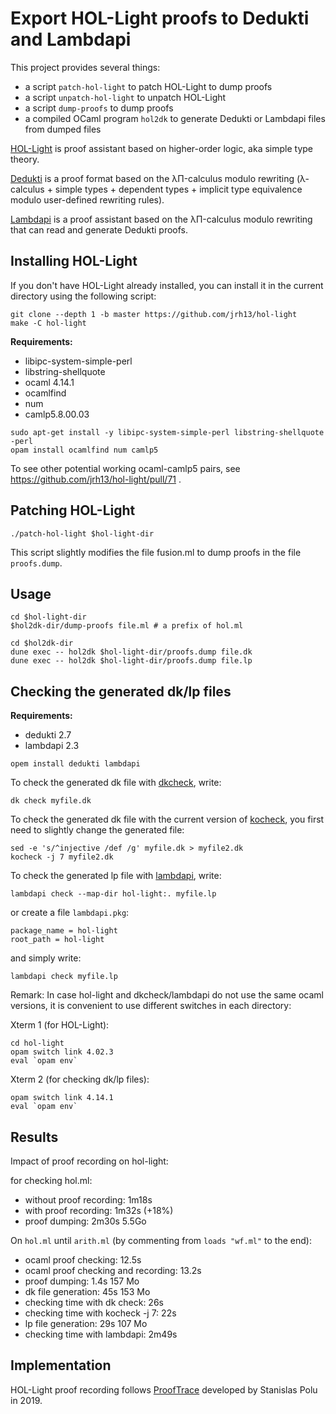 Export HOL-Light proofs to Dedukti and Lambdapi
===============================================

This project provides several things:
- a script `patch-hol-light` to patch HOL-Light to dump proofs
- a script `unpatch-hol-light` to unpatch HOL-Light
- a script `dump-proofs` to dump proofs
- a compiled OCaml program `hol2dk` to generate Dedukti or Lambdapi files from dumped files

[HOL-Light](https://github.com/jrh13/hol-light) is proof assistant
based on higher-order logic, aka simple type theory.

[Dedukti](https://github.com/Deducteam/Dedukti/) is a proof format
based on the λΠ-calculus modulo rewriting (λ-calculus + simple types +
dependent types + implicit type equivalence modulo user-defined
rewriting rules).

[Lambdapi](https://github.com/Deducteam/lambdapi) is a proof assistant
based on the λΠ-calculus modulo rewriting that can read and generate
Dedukti proofs.

Installing HOL-Light
--------------------

If you don't have HOL-Light already installed, you can install it in
the current directory using the following script:

```
git clone --depth 1 -b master https://github.com/jrh13/hol-light
make -C hol-light
```

**Requirements:**
- libipc-system-simple-perl
- libstring-shellquote
- ocaml 4.14.1
- ocamlfind
- num
- camlp5.8.00.03

```
sudo apt-get install -y libipc-system-simple-perl libstring-shellquote
-perl
opam install ocamlfind num camlp5
```

To see other potential working ocaml-camlp5 pairs, see https://github.com/jrh13/hol-light/pull/71 .

Patching HOL-Light
------------------

```
./patch-hol-light $hol-light-dir
```

This script slightly modifies the file fusion.ml to dump proofs in the
file `proofs.dump`.

Usage
-----

```
cd $hol-light-dir
$hol2dk-dir/dump-proofs file.ml # a prefix of hol.ml

cd $hol2dk-dir
dune exec -- hol2dk $hol-light-dir/proofs.dump file.dk
dune exec -- hol2dk $hol-light-dir/proofs.dump file.lp
```

Checking the generated dk/lp files
----------------------------------

**Requirements:**
- dedukti 2.7
- lambdapi 2.3

```
opem install dedukti lambdapi
```

To check the generated dk file with [dkcheck](https://github.com/Deducteam/Dedukti/), write:
```
dk check myfile.dk
```

To check the generated dk file with the current version of
[kocheck](https://github.com/01mf02/kontroli-rs), you first need to
slightly change the generated file:

```
sed -e 's/^injective /def /g' myfile.dk > myfile2.dk
kocheck -j 7 myfile2.dk
```

To check the generated lp file with [lambdapi](https://github.com/Deducteam/lambdapi), write:
```
lambdapi check --map-dir hol-light:. myfile.lp
```

or create a file `lambdapi.pkg`:
```
package_name = hol-light
root_path = hol-light
```

and simply write:

```
lambdapi check myfile.lp
```

Remark: In case hol-light and dkcheck/lambdapi do not use the same ocaml
versions, it is convenient to use different switches in each directory:

Xterm 1 (for HOL-Light):
```
cd hol-light
opam switch link 4.02.3
eval `opam env`
```

Xterm 2 (for checking dk/lp files):
```
opam switch link 4.14.1
eval `opam env`
```

Results
-------

Impact of proof recording on hol-light:

for checking hol.ml:
- without proof recording: 1m18s
-    with proof recording: 1m32s (+18%)
- proof dumping: 2m30s 5.5Go

On `hol.ml` until `arith.ml` (by commenting from `loads "wf.ml"` to the end):
- ocaml proof checking: 12.5s
- ocaml proof checking and recording: 13.2s
- proof dumping: 1.4s 157 Mo
- dk file generation: 45s 153 Mo
- checking time with dk check: 26s
- checking time with kocheck -j 7: 22s
- lp file generation: 29s 107 Mo
- checking time with lambdapi: 2m49s

Implementation
--------------

HOL-Light proof recording follows
[ProofTrace](https://github.com/fblanqui/hol-light/tree/master/ProofTrace)
developed by Stanislas Polu in 2019.
